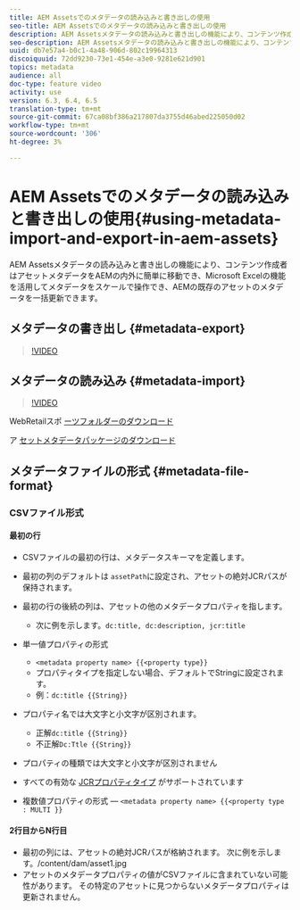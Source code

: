```yaml
---
title: AEM Assetsでのメタデータの読み込みと書き出しの使用
seo-title: AEM Assetsでのメタデータの読み込みと書き出しの使用
description: AEM Assetsメタデータの読み込みと書き出しの機能により、コンテンツ作成者はアセットメタデータをAEMの内外に簡単に移動でき、Microsoft Excelの機能を活用してメタデータをスケールで操作でき、AEMの既存のアセットのメタデータを一括更新できます。
seo-description: AEM Assetsメタデータの読み込みと書き出しの機能により、コンテンツ作成者はアセットメタデータをAEMの内外に簡単に移動でき、Microsoft Excelの機能を活用してメタデータをスケールで操作でき、AEMの既存のアセットのメタデータを一括更新できます。
uuid: db7e57a4-b0c1-4a48-906d-802c19964313
discoiquuid: 72dd9230-73e1-454e-a3e0-9281e621d901
topics: metadata
audience: all
doc-type: feature video
activity: use
version: 6.3, 6.4, 6.5
translation-type: tm+mt
source-git-commit: 67ca08bf386a217807da3755d46abed225050d02
workflow-type: tm+mt
source-wordcount: '306'
ht-degree: 3%

---
```



# AEM Assetsでのメタデータの読み込みと書き出しの使用{#using-metadata-import-and-export-in-aem-assets}

AEM Assetsメタデータの読み込みと書き出しの機能により、コンテンツ作成者はアセットメタデータをAEMの内外に簡単に移動でき、Microsoft Excelの機能を活用してメタデータをスケールで操作でき、AEMの既存のアセットのメタデータを一括更新できます。

## メタデータの書き出し {#metadata-export}

>[!VIDEO](https://video.tv.adobe.com/v/22132/?quality=9&learn=on)

## メタデータの読み込み {#metadata-import}

>[!VIDEO](https://video.tv.adobe.com/v/21374/?quality=9&learn=on)

WebRetailスポ [ーツフォルダーのダウンロード](assets/we-retail-sports.zip)

ア [セットメタデータパッケージのダウンロード](assets/we-retail-sports-asset-metadata.zip)

## メタデータファイルの形式 {#metadata-file-format}

### CSVファイル形式

#### 最初の行

* CSVファイルの最初の行は、メタデータスキーマを定義します。
* 最初の列のデフォルトは `assetPath`に設定され、アセットの絶対JCRパスが保持されます。

* 最初の行の後続の列は、アセットの他のメタデータプロパティを指します。

   * 次に例を示します。`dc:title, dc:description, jcr:title`

* 単一値プロパティの形式

   * `<metadata property name> {{<property type}}`
   * プロパティタイプを指定しない場合、デフォルトでStringに設定されます。
   * 例：`dc:title {{String}}`

* プロパティ名では大文字と小文字が区別されます。
   * 正解`dc:title {{String}}`
   * 不正解`Dc:Ttle {{String}}`

* プロパティの種類では大文字と小文字が区別されません
* すべての有効な [JCRプロパティタイプ](https://docs.adobe.com/docs/en/spec/jsr170/javadocs/jcr-2.0/javax/jcr/PropertyType.html) がサポートされています

* 複数値プロパティの形式 — `<metadata property name> {{<property type : MULTI }}`

#### 2行目からN行目

* 最初の列には、アセットの絶対JCRパスが格納されます。 次に例を示します。/content/dam/asset1.jpg
* アセットのメタデータプロパティの値がCSVファイルに含まれていない可能性があります。 その特定のアセットに見つからないメタデータプロパティは更新されません。